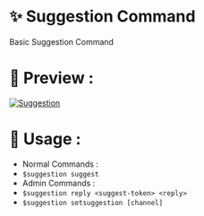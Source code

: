 # ✨ Suggestion Command
Basic Suggestion Command

# 💫 Preview :
[![Suggestion](https://cdn.discordapp.com/attachments/756126885553111114/777633951334268929/ticket_preview.gif)](https://github.com/TeamDarkDevs/Suggestion)

# 📝 Usage :
* Normal Commands :
 * `$suggestion suggest`
*  Admin Commands :
 * `$suggestion reply <suggest-token> <reply>`
 * `$suggestion setsuggestion [channel]`
